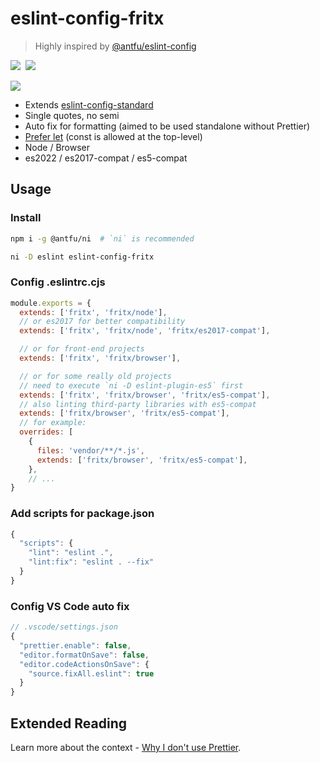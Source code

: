 # eslint-config-fritx

> Highly inspired by [@antfu/eslint-config](https://github.com/antfu/eslint-config)

[![][npm-badge]][npm-url]&nbsp;&nbsp;[![][standard-badge]][standard-url]

[![][standard-logo]](http://standardjs.com)

- Extends [eslint-config-standard][eslint-standard-url]
- Single quotes, no semi
- Auto fix for formatting (aimed to be used standalone without Prettier)
- [Prefer let][prefer-let-url] (const is allowed at the top-level)
- Node / Browser
- es2022 / es2017-compat / es5-compat 

[npm-badge]: https://img.shields.io/npm/v/eslint-config-fritx.svg
[npm-url]: https://npmjs.org/package/eslint-config-fritx
[standard-badge]: https://img.shields.io/badge/code_style-standard-brightgreen.svg
[standard-url]: https://standardjs.com
[standard-logo]: https://cdn.rawgit.com/standard/standard/master/badge.svg
[eslint-standard-url]: https://www.npmjs.com/package/eslint-config-standard
[prefer-let-url]: https://www.npmjs.com/package/eslint-plugin-prefer-let

## Usage

### Install

```sh
npm i -g @antfu/ni  # `ni` is recommended

ni -D eslint eslint-config-fritx
```

### Config .eslintrc.cjs

```js
module.exports = {
  extends: ['fritx', 'fritx/node'],
  // or es2017 for better compatibility
  extends: ['fritx', 'fritx/node', 'fritx/es2017-compat'],

  // or for front-end projects
  extends: ['fritx', 'fritx/browser'],

  // or for some really old projects
  // need to execute `ni -D eslint-plugin-es5` first
  extends: ['fritx', 'fritx/browser', 'fritx/es5-compat'],
  // also linting third-party libraries with es5-compat
  extends: ['fritx/browser', 'fritx/es5-compat'],
  // for example:
  overrides: [
    {
      files: 'vendor/**/*.js',
      extends: ['fritx/browser', 'fritx/es5-compat'],
    },
    // ...
}
```

### Add scripts for package.json

```js
{
  "scripts": {
    "lint": "eslint .",
    "lint:fix": "eslint . --fix"
  }
}
```

### Config VS Code auto fix

```js
// .vscode/settings.json
{
  "prettier.enable": false,
  "editor.formatOnSave": false,
  "editor.codeActionsOnSave": {
    "source.fixAll.eslint": true
  }
}
```

## Extended Reading

Learn more about the context - [Why I don't use Prettier](https://antfu.me/posts/why-not-prettier).
